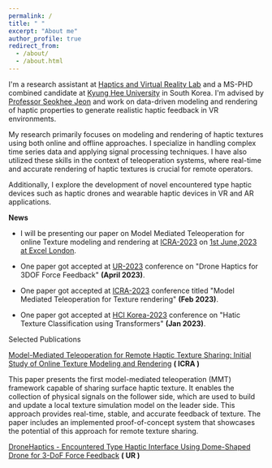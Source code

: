 ```yaml
---
permalink: /
title: " "
excerpt: "About me"
author_profile: true
redirect_from: 
  - /about/
  - /about.html
---
```


I'm a research assistant at [Haptics and Virtual Reality Lab](http://haptics.khu.ac.kr/) and a MS-PHD combined candidate at [Kyung Hee University](https://www.khu.ac.kr/eng/main/index.do) in South Korea. I'm advised by [Professor Seokhee Jeon](http://haptics.khu.ac.kr/jeon/) and work on data-driven modeling and rendering of haptic properties to generate realistic haptic feedback in VR environments. 

My research primarily focuses on modeling and rendering of haptic textures using both online and offline approaches. I specialize in handling complex time series data and applying signal processing techniques. I have also utilized these skills in the context of teleoperation systems, where real-time and accurate rendering of haptic textures is crucial for remote operators.

Additionally, I explore the development of novel encountered type haptic devices such as haptic drones and wearable haptic devices in VR and AR applications.



**News** 

- I will be presenting our paper on Model Mediated Teleoperation for online Texture modeling and rendering at [ICRA-2023](https://www.icra2023.org/) on [1st June,2023 at Excel London](https://www.icra2023.org/programme-1fc3).

- One paper got accepted at [UR-2023](https://2023.ubiquitousrobots.org/) conference on "Drone Haptics for 3DOF Force Feedback"  **(April 2023)**.

- One paper got accepted at [ICRA-2023](https://www.icra2023.org/) conference titled "Model Mediated Teleoperation for Texture rendering" **(Feb 2023)**.

- One paper got accepted at [HCI Korea-2023](https://hcikorea.org/) conference on "Hatic Texture Classification using Transformers" **(Jan 2023)**.



Selected Publications


[Model-Mediated Teleoperation for Remote Haptic Texture Sharing: Initial Study of Online Texture Modeling and Rendering](https://mudassir-awan.github.io/publications/teleoperation)  **( ICRA )** 

This paper presents the first model-mediated teleoperation (MMT) framework capable of sharing surface haptic texture. It enables the collection of physical signals on the follower side, which are used to build and update a local texture simulation model on the leader side. This approach provides real-time, stable, and accurate feedback of texture. The paper includes an implemented proof-of-concept system that showcases the potential of this approach for remote texture sharing.

[DroneHaptics - Encountered Type Haptic Interface Using Dome-Shaped Drone for 3-DoF Force Feedback](https://mudassir-awan.github.io/publications/drone)  **( UR )** 
